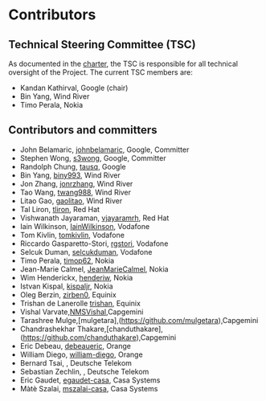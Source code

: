 # Contributors

## Technical Steering Committee (TSC)

As documented in the [charter](https://nephio.org/wp-content/uploads/sites/6/2022/04/Nephio-Project-Technical-Charter-Final-4-11-2022-1.pdf),
the TSC is responsible for all technical oversight of the Project. The current
TSC members are:
  - Kandan Kathirval, Google (chair)
  - Bin Yang, Wind River
  - Timo Perala, Nokia

## Contributors and committers
  - John Belamaric, [johnbelamaric](https://github.com/johnbelamaric), Google, Committer
  - Stephen Wong, [s3wong](https://github.com/s3wong), Google, Committer
  - Randolph Chung, [tausq](https://github.com/tausq), Google
  - Bin Yang, [biny993](https://github.com/biny993), Wind River
  - Jon Zhang, [jonrzhang](https://github.com/jonrzhang), Wind River
  - Tao Wang, [twang988](https://github.com/twang988), Wind River
  - Litao Gao, [gaolitao](https://github.com/gaolitao), Wind River
  - Tal Liron, [tliron](https://github.com/tliron), Red Hat
  - Vishwanath Jayaraman, [vjayaramrh](https://github.com/vjayaramrh), Red Hat
  - Iain Wilkinson, [IainWilkinson](https://github.com/IainWilkinson), Vodafone
  - Tom Kivlin, [tomkivlin](https://github.com/tomkivlin), Vodafone
  - Riccardo Gasparetto-Stori, [rgstori](https://github.com/rgstori), Vodafone
  - Selcuk Duman, [selcukduman](https://github.com/selcukduman), Vodafone
  - Timo Perala, [timop62](https://github.com/timop62), Nokia
  - Jean-Marie Calmel, [JeanMarieCalmel](https://github.com/JeanMarieCalmel), Nokia
  - Wim Henderickx, [henderiw](https://github.com/henderiw), Nokia
  - Istvan Kispal, [kispaljr](https://github.com/kispaljr), Nokia
  - Oleg Berzin, [zirben0](https://github.com/zirben0), Equinix
  - Trishan de Lanerolle [trishan](https://github.com/trishan), Equinix
  - Vishal Varvate,[NMSVishal](https://github.com/NMSVishal),Capgemini
  - Tarashree Mulge,[mulgetara],(https://github.com/mulgetara),Capgemini
  - Chandrashekhar Thakare,[chanduthakare],(https://github.com/chanduthakare),Capgemini
  - Eric Debeau, [debeaueric](https://github.com/debeaueric), Orange
  - William Diego, [william-diego](https://github.com/william-diego), Orange
  - Bernard Tsai, , Deutsche Telekom
  - Sebastian Zechlin, , Deutsche Telekom
  - Eric Gaudet, [egaudet-casa](https://github.com/egaudet-casa), Casa Systems
  - Màtè Szalai, [mszalai-casa](https://github.com/mszalai-casa), Casa Systems
